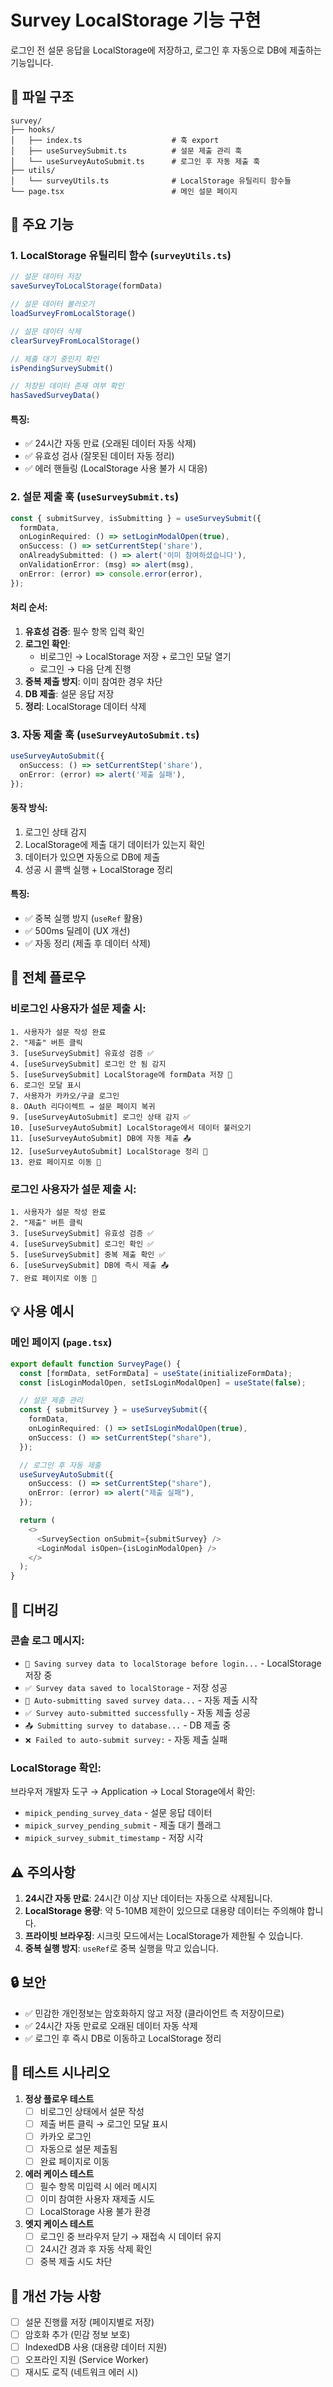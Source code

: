 # Survey LocalStorage 기능 구현

로그인 전 설문 응답을 LocalStorage에 저장하고, 로그인 후 자동으로 DB에 제출하는 기능입니다.

## 📁 파일 구조

```
survey/
├── hooks/
│   ├── index.ts                    # 훅 export
│   ├── useSurveySubmit.ts          # 설문 제출 관리 훅
│   └── useSurveyAutoSubmit.ts      # 로그인 후 자동 제출 훅
├── utils/
│   └── surveyUtils.ts              # LocalStorage 유틸리티 함수들
└── page.tsx                        # 메인 설문 페이지
```

## 🔧 주요 기능

### 1. **LocalStorage 유틸리티 함수** (`surveyUtils.ts`)

```typescript
// 설문 데이터 저장
saveSurveyToLocalStorage(formData)

// 설문 데이터 불러오기
loadSurveyFromLocalStorage()

// 설문 데이터 삭제
clearSurveyFromLocalStorage()

// 제출 대기 중인지 확인
isPendingSurveySubmit()

// 저장된 데이터 존재 여부 확인
hasSavedSurveyData()
```

#### 특징:
- ✅ 24시간 자동 만료 (오래된 데이터 자동 삭제)
- ✅ 유효성 검사 (잘못된 데이터 자동 정리)
- ✅ 에러 핸들링 (LocalStorage 사용 불가 시 대응)

### 2. **설문 제출 훅** (`useSurveySubmit.ts`)

```typescript
const { submitSurvey, isSubmitting } = useSurveySubmit({
  formData,
  onLoginRequired: () => setLoginModalOpen(true),
  onSuccess: () => setCurrentStep('share'),
  onAlreadySubmitted: () => alert('이미 참여하셨습니다'),
  onValidationError: (msg) => alert(msg),
  onError: (error) => console.error(error),
});
```

#### 처리 순서:
1. **유효성 검증**: 필수 항목 입력 확인
2. **로그인 확인**: 
   - 비로그인 → LocalStorage 저장 + 로그인 모달 열기
   - 로그인 → 다음 단계 진행
3. **중복 제출 방지**: 이미 참여한 경우 차단
4. **DB 제출**: 설문 응답 저장
5. **정리**: LocalStorage 데이터 삭제

### 3. **자동 제출 훅** (`useSurveyAutoSubmit.ts`)

```typescript
useSurveyAutoSubmit({
  onSuccess: () => setCurrentStep('share'),
  onError: (error) => alert('제출 실패'),
});
```

#### 동작 방식:
1. 로그인 상태 감지
2. LocalStorage에 제출 대기 데이터가 있는지 확인
3. 데이터가 있으면 자동으로 DB에 제출
4. 성공 시 콜백 실행 + LocalStorage 정리

#### 특징:
- ✅ 중복 실행 방지 (`useRef` 활용)
- ✅ 500ms 딜레이 (UX 개선)
- ✅ 자동 정리 (제출 후 데이터 삭제)

## 🔄 전체 플로우

### 비로그인 사용자가 설문 제출 시:

```
1. 사용자가 설문 작성 완료
2. "제출" 버튼 클릭
3. [useSurveySubmit] 유효성 검증 ✅
4. [useSurveySubmit] 로그인 안 됨 감지
5. [useSurveySubmit] LocalStorage에 formData 저장 💾
6. 로그인 모달 표시
7. 사용자가 카카오/구글 로그인
8. OAuth 리다이렉트 → 설문 페이지 복귀
9. [useSurveyAutoSubmit] 로그인 상태 감지 ✅
10. [useSurveyAutoSubmit] LocalStorage에서 데이터 불러오기
11. [useSurveyAutoSubmit] DB에 자동 제출 📤
12. [useSurveyAutoSubmit] LocalStorage 정리 🧹
13. 완료 페이지로 이동 🎉
```

### 로그인 사용자가 설문 제출 시:

```
1. 사용자가 설문 작성 완료
2. "제출" 버튼 클릭
3. [useSurveySubmit] 유효성 검증 ✅
4. [useSurveySubmit] 로그인 확인 ✅
5. [useSurveySubmit] 중복 제출 확인 ✅
6. [useSurveySubmit] DB에 즉시 제출 📤
7. 완료 페이지로 이동 🎉
```

## 💡 사용 예시

### 메인 페이지 (`page.tsx`)

```typescript
export default function SurveyPage() {
  const [formData, setFormData] = useState(initializeFormData);
  const [isLoginModalOpen, setIsLoginModalOpen] = useState(false);

  // 설문 제출 관리
  const { submitSurvey } = useSurveySubmit({
    formData,
    onLoginRequired: () => setIsLoginModalOpen(true),
    onSuccess: () => setCurrentStep("share"),
  });

  // 로그인 후 자동 제출
  useSurveyAutoSubmit({
    onSuccess: () => setCurrentStep("share"),
    onError: (error) => alert("제출 실패"),
  });

  return (
    <>
      <SurveySection onSubmit={submitSurvey} />
      <LoginModal isOpen={isLoginModalOpen} />
    </>
  );
}
```

## 🐛 디버깅

### 콘솔 로그 메시지:

- `💾 Saving survey data to localStorage before login...` - LocalStorage 저장 중
- `✅ Survey data saved to localStorage` - 저장 성공
- `🔄 Auto-submitting saved survey data...` - 자동 제출 시작
- `✅ Survey auto-submitted successfully` - 자동 제출 성공
- `📤 Submitting survey to database...` - DB 제출 중
- `❌ Failed to auto-submit survey:` - 자동 제출 실패

### LocalStorage 확인:

브라우저 개발자 도구 → Application → Local Storage에서 확인:
- `mipick_pending_survey_data` - 설문 응답 데이터
- `mipick_survey_pending_submit` - 제출 대기 플래그
- `mipick_survey_submit_timestamp` - 저장 시각

## ⚠️ 주의사항

1. **24시간 자동 만료**: 24시간 이상 지난 데이터는 자동으로 삭제됩니다.
2. **LocalStorage 용량**: 약 5-10MB 제한이 있으므로 대용량 데이터는 주의해야 합니다.
3. **프라이빗 브라우징**: 시크릿 모드에서는 LocalStorage가 제한될 수 있습니다.
4. **중복 실행 방지**: `useRef`로 중복 실행을 막고 있습니다.

## 🔒 보안

- ✅ 민감한 개인정보는 암호화하지 않고 저장 (클라이언트 측 저장이므로)
- ✅ 24시간 자동 만료로 오래된 데이터 자동 삭제
- ✅ 로그인 후 즉시 DB로 이동하고 LocalStorage 정리

## 📝 테스트 시나리오

1. **정상 플로우 테스트**
   - [ ] 비로그인 상태에서 설문 작성
   - [ ] 제출 버튼 클릭 → 로그인 모달 표시
   - [ ] 카카오 로그인
   - [ ] 자동으로 설문 제출됨
   - [ ] 완료 페이지로 이동

2. **에러 케이스 테스트**
   - [ ] 필수 항목 미입력 시 에러 메시지
   - [ ] 이미 참여한 사용자 재제출 시도
   - [ ] LocalStorage 사용 불가 환경

3. **엣지 케이스 테스트**
   - [ ] 로그인 중 브라우저 닫기 → 재접속 시 데이터 유지
   - [ ] 24시간 경과 후 자동 삭제 확인
   - [ ] 중복 제출 시도 차단

## 🎯 개선 가능 사항

- [ ] 설문 진행률 저장 (페이지별로 저장)
- [ ] 암호화 추가 (민감 정보 보호)
- [ ] IndexedDB 사용 (대용량 데이터 지원)
- [ ] 오프라인 지원 (Service Worker)
- [ ] 재시도 로직 (네트워크 에러 시)
